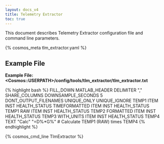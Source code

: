 ```yaml
---
layout: docs_v4
title: Telemetry Extractor
toc: true
---
```


This document describes Telemetry Extractor configuration file and command line parameters.

{% cosmos_meta tlm_extractor.yaml %}

## Example File

**Example File: \<Cosmos::USERPATH\>/config/tools/tlm_extractor/tlm_extractor.txt**

{% highlight bash %}
FILL_DOWN
MATLAB_HEADER
DELIMITER ","
SHARE_COLUMNS
DOWNSAMPLE_SECONDS 5
DONT_OUTPUT_FILENAMES
UNIQUE_ONLY
UNIQUE_IGNORE TEMP1
ITEM INST HEALTH_STATUS TIMEFORMATTED
ITEM INST HEALTH_STATUS TEMP1 RAW
ITEM INST HEALTH_STATUS TEMP2 FORMATTED
ITEM INST HEALTH_STATUS TEMP3 WITH_UNITS
ITEM INST HEALTH_STATUS TEMP4
TEXT "Calc" "=D%\*G%" # Calculate TEMP1 (RAW) times TEMP4
{% endhighlight %}

{% cosmos_cmd_line TlmExtractor %}

